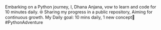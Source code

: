 Embarking on a Python journey, I, Dhana Anjana, vow to learn and code for 10 minutes daily. 🌐 Sharing my progress in a public repository, Aiming for continuous growth. 
My Daily goal: 10 mins daily, 1 new concept🚀 
#PythonAdventure